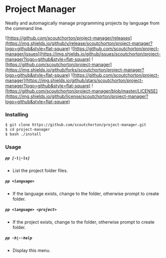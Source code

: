 # Project Manager
Neatly and automagically manage programming projects by language from the command line.

![https://github.com/scoutchorton/project-manager/releases](https://img.shields.io/github/v/release/scoutchorton/project-manager?logo=github&style=flat-square) ![https://github.com/scoutchorton/project-manager/issues](https://img.shields.io/github/issues/scoutchorton/project-manager?logo=github&style=flat-square) ![https://github.com/scoutchorton/project-manager](https://img.shields.io/github/forks/scoutchorton/project-manager?logo=github&style=flat-square) ![https://github.com/scoutchorton/project-manager](https://img.shields.io/github/stars/scoutchorton/project-manager?logo=github&style=flat-square) ![https://github.com/scoutchorton/project-manager/blob/master/LICENSE](https://img.shields.io/github/license/scoutchorton/project-manager?logo=github&style=flat-square)

### Installing

```bash
$ git clone https://github.com/scoutchorton/project-manager.git
$ cd project-manager
$ bash ./install
```

### Usage

##### `pp [-l|-ls]`
 - List the project folder files.
  
##### `pp <language>`
 - If the language exists, change to the folder, otherwise prompt to create folder.
  
##### `pp <language> <project>`
 - If the project exists, change to the folder, otherwise prompt to create folder.
  
##### `pp -h|--help`
 - Display this menu.
